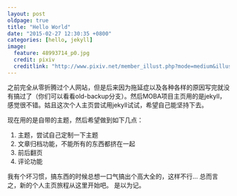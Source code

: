 ```yaml
---
layout: post
oldpage: true
title: "Hello World"
date: "2015-02-27 12:30:35 +0800"
categories: [hello, jekyll]
image:
  feature: 48993714_p0.jpg
  credit: pixiv
  creditlink: "http://www.pixiv.net/member_illust.php?mode=medium&illust_id=48993714"
---
```


之前完全从零折腾过个人网站，但是后来因为拖延症以及各种各样的原因写完就没有搞过了（你们可以看看old-backup分支）。然后MOBA项目主页用的是jekyll，感觉很不错。姑且这次个人主页尝试用jekyll试试，希望自己能坚持下去。


现在用的是自带的主题，然后希望做到如下几点：

1. 主题，尝试自己定制一下主题
2. 文章归档功能，不能所有的东西都挤在一起
3. 前后翻页
4. 评论功能

我有个坏习惯，搞东西的时候总想一口气搞出个高大全的，这样不行...
总而言之，新的个人主页旅程从这里开始吧。
是以为记。
